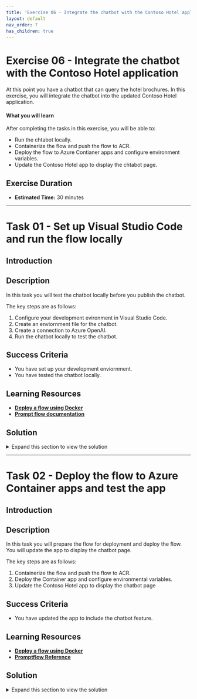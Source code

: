 ```yaml
---
title: 'Exercise 06 - Integrate the chatbot with the Contoso Hotel application'
layout: default
nav_order: 7
has_children: true
---
```


# Exercise 06 - Integrate the chatbot with the Contoso Hotel application

At this point you have a chatbot that can query the hotel brochures. In this exercise, you will integrate the chatbot into the updated Contoso Hotel application.


#### **What you will learn**

After completing the tasks in this exercise, you will be able to:

- Run the chtabot locally.
- Containerize the flow and push the flow to ACR.
- Deploy the flow to Azure Contianer apps and configure environment variables.
- Update the Contoso Hotel app to display the chtabot page.

## Exercise Duration

* **Estimated Time:** 30 minutes

---

# Task 01 - Set up Visual Studio Code and run the flow locally

<!--- Estimated time: 15 minutes---> 

## Introduction



## Description

In this task you will test the chatbot locally before you publish the chatbot.

The key steps are as follows:

1. Configure your development evironment in Visual Studio Code.
1. Create an enviornment file for the chatbot.
1. Create a connection to Azure OpenAI.
1. Run the chatbot locally to test the chatbot.


## Success Criteria

- You have set up your development enviornment.
- You have tested the chatbot locally.

## Learning Resources

- [**Deploy a flow using Docker**](https://microsoft.github.io/promptflow/how-to-guides/deploy-a-flow/deploy-using-docker.html)
- [**Prompt flow documentation**](https://microsoft.github.io/promptflow/reference/pf-command-reference.html#pf-flow)

## Solution

<details markdown="block">
<summary>Expand this section to view the solution</summary>


1. Open File Explorer and go to the **Downloads\AssetsRepo\Assets** folder.

1. Double-click **lab-6-promptflow.zip**. Select **Extract all** and then select **Extract**.

1. Launch Visual Studio Code as an administrator.

1. From the menu bar, select **File** and then select **Open Folder**.

1. Navigate into **AssetsRepo/Assets**, select **lab-6-promptflow**, and then select **Select folder**.

    ![7s3lyr99.jpg](../../media/7s3lyr99.jpg)

1. Select the option to Trust the authors.

1. In the Explorer pane, expand **lab-6-promptflow**.

1. Right-click **.env.sample** and then select **Rename**. Rename the file to **.env**.

1. Select **.env** to open the file in an Editor window.

1. Update the variables to use the same values that you used in Exercise 05, Task 01, Step 05.

    ```
    AZURE_OPENAI_ENDPOINT="https://azureopenai62143490.openai.azure.com/"
    AZURE_OPENAI_API_KEY="08c96b97791e44ea83c4dff67a76eb32"
    AZURE_OPENAI_DEPLOYMENT_ID="gpt-4o"
    AZURE_AI_SEARCH_ENDPOINT="https://contososrch799498.search.windows.net"
    AZURE_AI_SEARCH_INDEX="brochures-vector"
    AZURE_AI_SEARCH_API_KEY="ctkSfXrdBMgyYEIFOkECVmrWrdcRioV7wyAfqRVSNGAzSeAsUWls"
    PGHOST="mg32xpzwcffkg.postgres.database.azure.com"
    PGPORT="5432"
    PGUSER="promptflow"
    PGDATABASE="pycontosohotel"
    PGPASSWORD="1234ABCD!"
    ```

	{: .note }
	> To locate the values for AZURE_OPENAI_ENDPOINT and AZURE_OPENAI_API_KEY, in the Azure portal, select the Azure OpenAI resource you created. In the Resource Management section, select **Keys and Endpoints**. Use the Endpoint URL for AZURE_OPENAI_ENDPOINT and the key 1 value for AZURE_OPENAI_API_KEY.

	{: .note }
	> To locate the values for AZURE_AI_SEARCH_ENDPOINT, AZURE_AI_SEARCH_INDEX, and AZURE_AI_SEARCH_API_KEY, in the Azure portal, select the Search Service instance you created.  On the Overview page, use the URL for AZURE_AI_SEARCH_ENDPOINT. In the left hand navigaation pane, in the Search Management section, select **Indexes**. Use the index name for AZURE_AI_SEARCH_INDEX. In the left hand navigation pane, in the Settings section, select **Keys**. Use Primary admin key for AZURE_AI_SEARCH_API_KEY.

 	{: .note }
	> For all parameters that start with "PG", use the values from the PostgreSQL connection string that you recorded earlier in the lab.

1. **Save** your changes and close the .env file.


1. Open a new Terminal prompt by selecting **Terminal** from the top menu and then **New Terminal**. Enter the following commands to create environment variables. 

    ```
    get-content .env | foreach {
    $name, $value = $_.split('=')
    set-content env:\$name $value
    }
    ```
1. Enter the following commands in the Terminal to create a connection to Azure Open AI.

    ```
    # open ai connection
    pf connection create --file azure_openai.yaml --name azure_openai --set "api_base=$env:AZURE_OPENAI_ENDPOINT" --set "api_key=$env:AZURE_OPENAI_API_KEY"
    # ai search connection
    pf connection create --file azure_ai_search.yaml --name azure_ai_search --set "api_base=$env:AZURE_AI_SEARCH_ENDPOINT" --set "api_key=$env:AZURE_AI_SEARCH_API_KEY"
    # postgresql connection
    pf connection create --file postgresql.yaml --name postgresql --set "configs.hostname=$env:PGHOST" --set "configs.port=$env:PGPORT" --set "configs.user=$env:PGUSER" --set "configs.database=$env:PGDATABASE" --set "secrets.passwd=$env:PGPASSWORD"
    ```
1. Enter the following command at the Terminal window prompt. This command lists all connections.

    ```
    pf connection list | ConvertFrom-Json | Select-Object name, type |Format-Table
    ```

    ![z9hosrka.png](../../media/z9hosrka.png)

1. Enter the following command at the Terminal window prompt. This command installs all dependencies listed in the requirements.txt file.

        pip install -r requirements.txt

1. Enter the following commands at the Terminal window prompt. These commands run the flow interactively so that you can peform testing. 

    ```
    pf flow test --flow . --interactive
    ```

    {: .note }
	> Try **Where can I ski?** and then **How many free rooms do hotels in Switzerland have grouped by hotel on 2024-10-10?**

    ![rlb45r1n.jpg](../../media/rlb45r1n.jpg)

    ![r55vg1go.jpg](../../media/r55vg1go.jpg)

    {: .warning }
	> Error: "pf.flow.test failed with UserErrorException: TypeError: Execution failure in 'chat_with_data'"

    ![gw7v3rcw.jpg](../../media/gw7v3rcw.jpg)

    1. The installed '**openai**' Python package may be incompatible with the script and throw the above error. Downgrading to 1.44.1 should resolve the issue.
    1. In the terminal you can check its version using **pip show openai**
    1. Downgrade the package by using **pip install openai==1.44.1**
    1. Run the interactive flow again:

        ```
        pf flow test --flow . --interactive
        ```

</details>

---
# Task 02 - Deploy the flow to Azure Container apps and test the app

<!--- Estimated time: 15 minutes---> 

## Introduction



## Description

In this task you will prepare the flow for deployment and deploy the flow. You will update the app to display the chatbot page.

The key steps are as follows:

1. Containerize the flow and push the flow to ACR.
1. Deploy the Container app and configure environmental variables.
1. Update the Contoso Hotel app to display the chatbot page


## Success Criteria

- You have updated the app to include the chatbot feature.

## Learning Resources

- [**Deploy a flow using Docker**](https://microsoft.github.io/promptflow/how-to-guides/deploy-a-flow/deploy-using-docker.html)
- [**Promptflow Reference**](https://microsoft.github.io/promptflow/reference/pf-command-reference.html#pf-flow)

## Solution

<details markdown="block">
<summary>Expand this section to view the solution</summary>


1. Change the value of **$ACR_NAME** to the Container Registry created in the earlier Exercise.

    ```
    $ACR_NAME="contosoacr745457"
    ```

    {: .note }
	> If you no longer have it noted down, you can find it again from the ContosoHotel Resource Group.

    ![ydqt4iqz.jpg](../../media/ydqt4iqz.jpg)

1. Enter the following command at the Terminal Window prompt and sign in.

    ```
    az login
    ```

1. Enter the following commands in the Visual Studio Code Terminal window prompt. These commands containerize the flow and push the flow to ACR.

    ```
    # login to acr
    az acr login --name "$ACR_NAME"
    # create flow
    pf flow build --source . --output docker-dist --format docker
    # copy the azure_openai.yaml, azure_ai_search.yaml, and postgresql.yaml into the connections folder
    Copy-Item -Path .\azure_openai.yaml -Destination .\docker-dist\connections -Force
    Copy-Item -Path .\azure_ai_search.yaml -Destination .\docker-dist\connections -Force
    Copy-Item -Path .\postgresql.yaml -Destination .\docker-dist\connections -Force
    # build container
    docker build -t "$ACR_NAME.azurecr.io/chatbot:v1.0.0" ./docker-dist
    # push it to acr
    docker push "$ACR_NAME.azurecr.io/chatbot:v1.0.0"
    # have an overview of defined environment variables
    Get-ChildItem -Path '.\docker-dist\connections' -Filter '*.yaml' | Get-Content | Select-String 'env:'
    # clean up
    Remove-Item -Recurse -Force ./docker-dist
    ```
    {: .note } 
	> Promptflow creates the connection yaml files in the connections folder based on the pf connection command. Ensure, that just 3 connections are defined and the names are azure_openai, azure_ai_search, and postgresql.

    ![t6qhp8kq.jpg](../../media/t6qhp8kq.jpg)

1. Configure and update the below variables based on your previous configurations and press **Enter**. **$CONTOSO_HOTEL_ENV** will be name of your **Container Apps Environment** found in the **ContosoHotel** Resource Group. The **_API_KEY**, **_ENDPOINT**, and **PGHOST** variable values can be found in the **.env file** from the last Task.

    ```
    $CONTOSO_HOTEL_ENV = "contosoenv890581"
    
    $AZURE_OPENAI_ENDPOINT = "https://azureopenai92140278.openai.azure.com/"
    $AZURE_OPENAI_API_KEY = "d3d089a5cb8d4dc0b7d1adc80e549da7"

    $AZURE_AI_SEARCH_ENDPOINT = "https://contososrch496682.search.windows.net"
    $AZURE_AI_SEARCH_API_KEY = "sUqFKOnX57fUKS0NBeKscezjp5d6ZCY7WVR2AmYOtPAzSeCrtJ0q"

    $PGHOST = "znuzgx66szs5y.postgres.database.azure.com"
    ```

    ![h6d4vbo8.jpg](../../media/h6d4vbo8.jpg)

1. Enter the following to set the variables for values we've used previously.
    ```
    $RG_NAME = "ContosoHotel"
    $CONTOSO_ACR_CREDENTIAL = az acr credential show --name $ACR_NAME --query "passwords[0].value" -o tsv

    $PGUSER = "promptflow"
    $PGPASSWORD = "1234ABCD!"
    $PGDATABASE = "pycontosohotel"
    $PGPORT = "5432"
    ```

1. Enter the following commands in the Terminal to deploy the container to ACR and set envrionment variables. 

    ```
    az containerapp create --name "chatbot" --resource-group "$RG_NAME" --environment "$CONTOSO_HOTEL_ENV" `
    --image "$ACR_NAME.azurecr.io/chatbot:v1.0.0" --target-port 8080 --ingress internal --transport http `
    --registry-server "$ACR_NAME.azurecr.io" --registry-username "$ACR_NAME" --registry-password "$CONTOSO_ACR_CREDENTIAL" `
    --secrets "searchkey=$AZURE_AI_SEARCH_API_KEY" "openaikey=$AZURE_OPENAI_API_KEY" "pgpassword=$PGPASSWORD" `
    --env-vars "AZURE_AI_SEARCH_ENDPOINT=$AZURE_AI_SEARCH_ENDPOINT" "AZURE_AI_SEARCH_API_KEY=secretref:searchkey" `
    "AZURE_OPENAI_ENDPOINT=$AZURE_OPENAI_ENDPOINT" "AZURE_OPENAI_API_KEY=secretref:openaikey" `
    "PGHOST=$PGHOST" "PGPORT=$PGPORT" "PGUSER=$PGUSER" "PGDATABASE=$PGDATABASE" "PGPASSWORD=secretref:pgpassword"
    $CONTOSO_CHATBOT_URL = "https://$(az containerapp show --name "chatbot" --resource-group "$RG_NAME" --query 'properties.configuration.ingress.fqdn' -o tsv)"
    Write-Host -ForegroundColor Green  "Promptflow URL is: $CONTOSO_CHATBOT_URL"
    ```

    ![6g3gphnj.jpg](../../media/6g3gphnj.jpg)

1. Enter the following to pull and set the **$CONTOSO_BACKEND_URL** variable for use in the next step.

    ```
    $CONTOSO_BACKEND_URL = "https://$(az containerapp show --name "backend" --resource-group "ContosoHotel" --query 'properties.configuration.ingress.fqdn' -o tsv)"
    ```

1. Enter the following commands in the Visual Studio Code Terminal window prompt. These commands update the application front-end.

    ```
    az containerapp update --name "frontend" --resource-group "$RG_NAME" --set-env-vars "CHATBOT_BASEURL=$CONTOSO_BACKEND_URL"
    az containerapp update --name "backend" --resource-group "$RG_NAME" --set-env-vars "CHATBOT_BASEURL=$CONTOSO_CHATBOT_URL"
    ```

1. If you were able to deploy and update the values successfully, this Exercise is now complete. The deployment restricts access of the Container App to only internal Azure resources, so you will not be able to test this through your browser. The below screenshots display what the deployment *would* look like.

    ![09glo9jb.jpg](../../media/09glo9jb.jpg)

    ![pzm2vrpn.jpg](../../media/pzm2vrpn.jpg)

</details>
